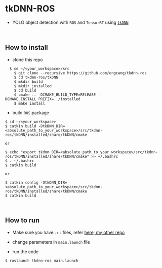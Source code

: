 # tkDNN-ROS
+ YOLO object detection with `ROS` and `TensorRT` using [`tkDNN`](https://github.com/ceccocats/tkDNN)

<br>

## How to install

+ clone this repo
~~~shell
  $ cd ~/<your_workspace>/src
	$ git clone --recursive https://github.com/engcang/tkdnn-ros
	$ cd tkdnn-ros/tkDNN
	$ mkdir build 
	$ mkdir installed
	$ cd build
	$ cmake .. -DCMAKE_BUILD_TYPE=RELEASE -DCMAKE_INSTALL_PREFIX=../installed
	$ make install
~~~

+ build `ROS` package

~~~shell
$ cd ~/<your_workspace>
$ catkin build -DtkDNN_DIR=<absolute_path_to_your_workspace>/src/tkdnn-ros/tkDNN/installed/share/tkDNN/cmake

or

$ echo "export tkdnn_DIR=<absolute_path_to_your_workspace>/src/tkdnn-ros/tkDNN/installed/share/tkDNN/cmake" >> ~/.bashrc
$ . ~/.bashrc
$ catkin build

or

$ catkin config -DtkDNN_DIR=<absolute_path_to_your_workspace>/src/tkdnn-ros/tkDNN/installed/share/tkDNN/cmake
$ catkin build
~~~


<br>

## How to run

+ Make sure you have `.rt` files, refer [here, my other repo](https://github.com/engcang/ros-yolo-sort/tree/master/YOLO_and_ROS_ver#-tensorrttkdnn-ver-2)

+ change parameters in `main.launch` file

+ run the code
~~~shell
$ roslaunch tkdnn-ros main.launch
~~~
